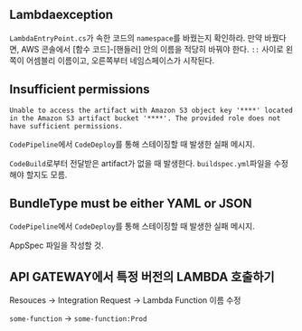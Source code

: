 ## Lambdaexception

`LambdaEntryPoint.cs`가 속한 코드의 `namespace`를 바꿨는지 확인하라. 만약 바꿨다면, AWS 콘솔에서 [함수 코드]-[핸들러] 안의 이름을 적당히 바꿔야 한다. `::` 사이로 왼쪽이 어셈블리 이름이고, 오른쪽부터 네임스페이스가 시작된다.



## Insufficient permissions 

```
Unable to access the artifact with Amazon S3 object key '****' located in the Amazon S3 artifact bucket '****'. The provided role does not have sufficient permissions.
```

`CodePipeline`에서 `CodeDeploy`를 통해 스테이징할 때 발생한 실패 메시지.

`CodeBuild`로부터 전달받은 artifact가 없을 때 발생한다. `buildspec.yml`파일을 수정해야 할지도 모름.



## BundleType must be either YAML or JSON 

`CodePipeline`에서 `CodeDeploy`를 통해 스테이징할 때 발생한 실패 메시지.

AppSpec 파일을 작성할 것.



## API GATEWAY에서 특정 버전의 LAMBDA 호출하기

Resouces -> Integration Request -> Lambda Function 이름 수정

`some-function` -> `some-function:Prod`